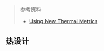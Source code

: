 > 参考资料
>
> - [Using New Thermal Metrics](https://www.ti.com/lit/an/sbva025/sbva025.pdf?ts=1716523014275)

## 热设计

